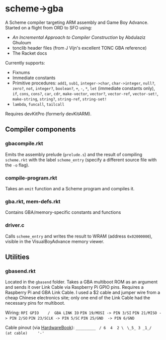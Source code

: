 # scheme->gba

A Scheme compiler targeting ARM assembly and Game Boy Advance. Started on a flight from ORD to SFO using:
* _An Incremental Approach to Compiler Construction_ by Abdulaziz Ghuloum
* tonclib header files (from J Vijn's excellent TONC GBA reference)
* The Racket docs

Currently supports:
* Fixnums
* Immediate constants
* Primitive procedures: `add1`, `sub1`, `integer->char`, `char->integer`, `null?`, `zero?`, `not`, `integer?`, `boolean?`, `+`, `-`, `*`, `let` (immediate constants only), `if`, `cons`, `cons?`, `car`, `cdr`, `make-vector`, `vector?`, `vector-ref`, `vector-set!`, `make-string`, `string?`, `string-ref`, `string-set!`
* `lambda`, `funcall`, `tailcall`

Requires devKitPro (formerly devKitARM).

## Compiler components

### gbacompile.rkt

Emits the assembly prelude (`prelude.s`) and the result of compiling `scheme.rkt` with the label `scheme_entry` (specify a different source file with the `-o` flag).

### compile-program.rkt

Takes an `emit` function and a Scheme program and compiles it.

### gba.rkt, mem-defs.rkt

Contains GBA/memory-specific constants and functions

### driver.c

Calls `scheme_entry` and writes the result to WRAM (address `0x02000000`), visible in the VisualBoyAdvance memory viewer.

## Utilities

### gbasend.rkt

Located in the `gbasend` folder. Takes a GBA multiboot ROM as an argument and sends it over Link Cable via Raspberry Pi GPIO pins. Requires a Raspberry Pi and GBA Link Cable. I used a $2 cable and jumper wire from a cheap Chinese electronics site; only one end of the Link Cable had the necessary pins for multiboot.

Wiring:
`RPI GPIO    /  GBA LINK IO`
`PIN 19/MOSI -> PIN 3/SI`
`PIN 21/MISO -> PIN 2/SO`
`PIN 23/SCLK -> PIN 5/SC`
`PIN 25/GND  -> PIN 6/GND`

Cable pinout (via [HardwareBook](http://www.hardwarebook.info/Game_Boy_Link#Pinout)):
` _________  `
`/ 6  4  2 \ `
`\_5_ 3 _1_/  (at cable)`
`    '-'`